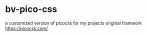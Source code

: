 # bv-pico-css
a customized version of picocss for my projects
original framwork https://picocss.com/
